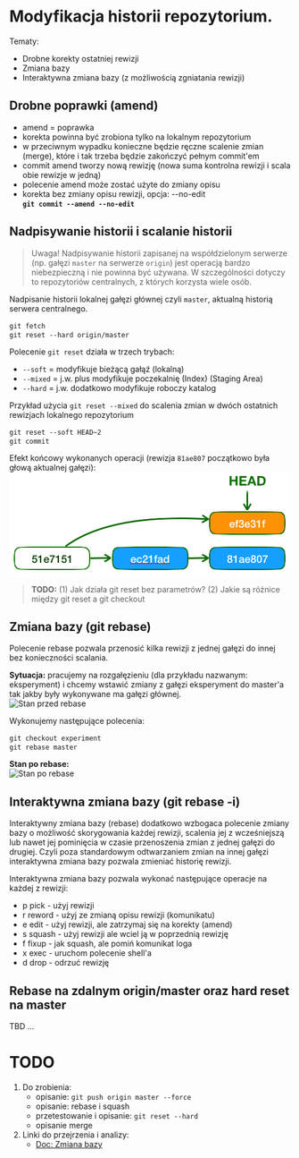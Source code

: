 # Modyfikacja historii repozytorium.

Tematy:
* Drobne korekty ostatniej rewizji
* Zmiana bazy
* Interaktywna zmiana bazy (z możliwością zgniatania rewizji)

## Drobne poprawki (amend)

- amend = poprawka
- korekta powinna być zrobiona tylko na lokalnym repozytorium
- w przeciwnym wypadku konieczne będzie ręczne scalenie zmian (merge), które i tak trzeba będzie zakończyć pełnym commit'em
- commit amend tworzy nową rewizję (nowa suma kontrolna rewizji i scala obie rewizje w jedną)
- polecenie amend może zostać użyte do zmiany opisu
- korekta bez zmiany opisu rewizji, opcja: --no-edit  
    **```git commit --amend --no-edit```** 

## Nadpisywanie historii i scalanie historii

> Uwaga! Nadpisywanie historii zapisanej na współdzielonym serwerze (np. gałęzi ```master``` na serwerze ```origin```) jest operacją bardzo niebezpieczną i nie powinna być używana. W szczególności dotyczy to repozytoriów centralnych, z których korzysta wiele osób.

Nadpisanie historii lokalnej gałęzi głównej czyli ```master```, aktualną historią serwera centralnego.

```
git fetch
git reset --hard origin/master
```

Polecenie ```git reset``` działa w trzech trybach:
- ```--soft``` = modyfikuje bieżącą gałąź (lokalną)
- ```--mixed``` = j.w. plus modyfikuje poczekalnię (Index) (Staging Area)
- ```--hard``` = j.w. dodatkowo modyfikuje roboczy katalog

Przykład użycia ```git reset --mixed``` do scalenia zmian w dwóch ostatnich rewizjach lokalnego repozytorium

```
git reset --soft HEAD~2
git commit
```

Efekt końcowy wykonanych operacji (rewizja ```81ae807``` początkowo była głową aktualnej gałęzi):
![Diagram jak działa zgniatanie historii](./assets/img/git-reset-for-sqash-hist.png)

> **TODO:** (1) Jak działa git reset bez parametrów? (2) Jakie są różnice między git reset a git checkout

## Zmiana bazy (git rebase)

Polecenie rebase pozwala przenosić kilka rewizji z jednej gałęzi do innej bez konieczności scalania.

**Sytuacja:** pracujemy na rozgałęzieniu (dla przykładu nazwanym: eksperyment) i chcemy wstawić zmiany z gałęzi eksperyment do master'a tak jakby były wykonywane ma gałęzi głównej.  
![Stan przed rebase](https://git-scm.com/figures/18333fig0327-tn.png)   

Wykonujemy następujące polecenia:  

```
git checkout experiment
git rebase master
```  

**Stan po rebase:**  
![Stan po rebase](https://git-scm.com/figures/18333fig0329-tn.png) 

## Interaktywna zmiana bazy (git rebase -i)

Interaktywny zmiana bazy (rebase) dodatkowo wzbogaca polecenie zmiany bazy o możliwość skorygowania każdej rewizji, scalenia jej z wcześniejszą lub nawet jej pominięcia w czasie przenoszenia zmian z jednej gałęzi do drugiej. Czyli poza standardowym odtwarzaniem zmian na innej gałęzi interaktywna zmiana bazy pozwala zmieniać historię rewizji.

Interaktywna zmiana bazy pozwala wykonać następujące operacje na każdej z rewizji:

- p pick - użyj rewizji
- r reword - użyj ze zmianą opisu rewizji (komunikatu)
- e edit - użyj rewizji, ale zatrzymaj się na korekty (amend)
- s squash - użyj rewizji ale wciel ją w poprzednią rewizję
- f fixup - jak squash, ale pomiń komunikat loga
- x exec - uruchom polecenie shell'a
- d drop - odrzuć rewizję

## Rebase na zdalnym origin/master oraz hard reset na master

TBD ...

# TODO
1. Do zrobienia:
    - opisanie: ```git push origin master --force```
    - opisanie: rebase i squash
    - przetestowanie i opisanie: ```git reset --hard```
    - opisanie merge
2. Linki do przejrzenia i analizy:
    - [Doc: Zmiana bazy](https://git-scm.com/book/pl/v1/Gałęzie-Gita-Zmiana-bazy)

